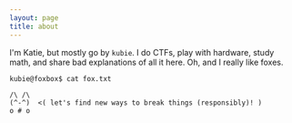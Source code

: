 ```yaml
---
layout: page
title: about
---
```


I'm Katie, but mostly go by `kubie`. I do CTFs, play with hardware, study math, and share bad explanations of all it here. Oh, and I really like foxes.

```
kubie@foxbox$ cat fox.txt

/\ /\
(^-^)  <( let's find new ways to break things (responsibly)! )
o # o
```
